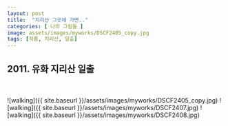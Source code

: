 ```yaml
---
layout: post
title:  "지리산 그곳에 가면.."
categories: [ 나의 그림들 ]
image: assets/images/myworks/DSCF2405_copy.jpg
tags: [작품, 지리산, 일출]
---
```


## 2011. 유화 지리산 일출
<br><br>
![walking]({{ site.baseurl }}/assets/images/myworks/DSCF2405_copy.jpg)
![walking]({{ site.baseurl }}/assets/images/myworks/DSCF2407.jpg)
![walking]({{ site.baseurl }}/assets/images/myworks/DSCF2408.jpg)
